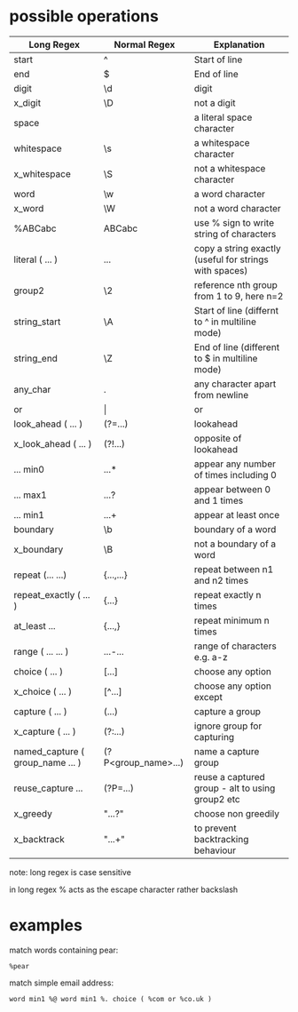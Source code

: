 # possible operations

| Long Regex | Normal Regex | Explanation
| --- | --- | --- |
| start | ^ | Start of line |
| end | $ | End of line |
| digit | \d | digit |
| x_digit | \D | not a digit |
| space |   | a literal space character |
| whitespace | \s | a whitespace character |
| x_whitespace | \S | not a whitespace character |
| word | \w | a word character |
| x_word | \W | not a word character |
| %ABCabc | ABCabc | use % sign to write string of characters |
| literal ( ... ) | ... | copy a string exactly (useful for strings with spaces) |
| group2 | \2 | reference nth group from 1 to 9, here n=2 |
| string_start | \A | Start of line (differnt to ^ in multiline mode) |
| string_end | \Z | End of line (different to $ in multiline mode) |
| any_char | . | any character apart from newline |
| or | \| | or |
| look_ahead ( ... ) | (?=...) | lookahead |
| x_look_ahead ( ... ) | (?!...) | opposite of lookahead |
| ... min0 | ...* | appear any number of times including 0 |
| ... max1 | ...? | appear between 0 and 1 times |
| ... min1 | ...+ | appear at least once |
| boundary | \b | boundary of a word |
| x_boundary | \B | not a boundary of a word |
| repeat (... ...) | {...,...} | repeat between n1 and n2 times | 
| repeat_exactly ( ... ) | {...} | repeat exactly n times |
| at_least ... | {...,} | repeat minimum n times |
| range ( ... ... ) | ...-... | range of characters e.g. a-z |
| choice ( ... ) | [\...] | choose any option |
| x_choice ( ... ) | [\^...] | choose any option except |
| capture ( ... ) | (...) | capture a group |
| x_capture ( ... ) | (?:...) | ignore group for capturing |
| named_capture ( group_name ... ) | (?P\<group_name\>...) | name a capture group |
| reuse_capture ... | (?P=...) | reuse a captured group - alt to using group2 etc |
| x_greedy | "...?" | choose non greedily |
| x_backtrack | "...+" | to prevent backtracking behaviour |

note: long regex is case sensitive

in long regex % acts as the escape character rather backslash

# examples
match words containing pear:
```
%pear
```
match simple email address:
```
word min1 %@ word min1 %. choice ( %com or %co.uk ) 
```

